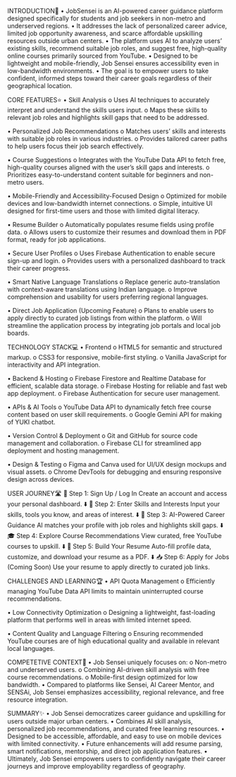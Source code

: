 INTRODUCTION📖
•	JobSensei is an AI-powered career guidance platform designed specifically for students and job seekers in non-metro and underserved regions.
•	It addresses the lack of personalized career advice, limited job opportunity awareness, and scarce affordable upskilling resources outside urban centers.
•	The platform uses AI to analyze users’ existing skills, recommend suitable job roles, and suggest free, high-quality online courses primarily sourced from YouTube.
•	Designed to be lightweight and mobile-friendly, Job Sensei ensures accessibility even in low-bandwidth environments.
•	The goal is to empower users to take confident, informed steps toward their career goals regardless of their geographical location.




CORE FEATURES⭐
•	Skill Analysis
o	Uses AI techniques to accurately interpret and understand the skills users input.
o	Maps these skills to relevant job roles and highlights skill gaps that need to be addressed.

•	Personalized Job Recommendations
o	Matches users’ skills and interests with suitable job roles in various industries.
o	Provides tailored career paths to help users focus their job search effectively.

•	Course Suggestions
o	Integrates with the YouTube Data API to fetch free, high-quality courses aligned with the user’s skill gaps and interests.
o	Prioritizes easy-to-understand content suitable for beginners and non-metro users.

•	Mobile-Friendly and Accessibility-Focused Design
o	Optimized for mobile devices and low-bandwidth internet connections.
o	Simple, intuitive UI designed for first-time users and those with limited digital literacy.

•	Resume Builder
o	Automatically populates resume fields using profile data.
o	Allows users to customize their resumes and download them in PDF format, ready for job applications.

•	Secure User Profiles
o	Uses Firebase Authentication to enable secure sign-up and login.
o	Provides users with a personalized dashboard to track their career progress.

•	Smart Native Language Translations
o	Replace generic auto-translation with context-aware translations using Indian language.
o	Improve comprehension and usability for users preferring regional languages.

•	Direct Job Application (Upcoming Feature)
o	Plans to enable users to apply directly to curated job listings from within the platform.
o	Will streamline the application process by integrating job portals and local job boards.





TECHNOLOGY STACK💻
•	Frontend
o	HTML5 for semantic and structured markup.
o	CSS3 for responsive, mobile-first styling.
o	Vanilla JavaScript for interactivity and API integration.

•	Backend & Hosting
o	Firebase Firestore and Realtime Database for efficient, scalable data storage.
o	Firebase Hosting for reliable and fast web app deployment.
o	Firebase Authentication for secure user management.

•	APIs & AI Tools
o	YouTube Data API to dynamically fetch free course content based on user skill requirements.
o	Google Gemini API for making of YUKI chatbot.

•	Version Control & Deployment
o	Git and GitHub for source code management and collaboration.
o	Firebase CLI for streamlined app deployment and hosting management.

•	Design & Testing
o	Figma and Canva used for UI/UX design mockups and visual assets.
o	Chrome DevTools for debugging and ensuring responsive design across devices.




USER JOURNEY🛣️
🔐 Step 1: Sign Up / Log In
Create an account and access your personal dashboard.
⬇️
🧾 Step 2: Enter Skills and Interests
Input your skills, tools you know, and areas of interest.
⬇️
🧠 Step 3: AI-Powered Career Guidance
 AI matches your profile with job roles and highlights skill gaps.
⬇️
🎓 Step 4: Explore Course Recommendations
View curated, free YouTube courses to upskill.
⬇️
📄 Step 5: Build Your Resume
Auto-fill profile data, customize, and download your resume as a PDF.
⬇️
📥 Step 6: Apply for Jobs (Coming Soon)
Use your resume to apply directly to curated job links.




CHALLENGES AND LEARNING🏆
•	API Quota Management
o	Efficiently managing YouTube Data API limits to maintain uninterrupted course recommendations.

•	Low Connectivity Optimization
o	Designing a lightweight, fast-loading platform that performs well in areas with limited internet speed.

•	Content Quality and Language Filtering
o	Ensuring recommended YouTube courses are of high educational quality and available in relevant local languages.



COMPETETIVE CONTEXT🙌
•	Job Sensei uniquely focuses on:
o	Non-metro and underserved users.
o	Combining AI-driven skill analysis with free course recommendations.
o	Mobile-first design optimized for low bandwidth.
•	Compared to platforms like Sensei, AI Career Mentor, and SENSAi, Job Sensei emphasizes accessibility, regional relevance, and free resource integration.




SUMMARY✨
•	Job Sensei democratizes career guidance and upskilling for users outside major urban centers.
•	Combines AI skill analysis, personalized job recommendations, and curated free learning resources.
•	Designed to be accessible, affordable, and easy to use on mobile devices with limited connectivity.
•	Future enhancements will add resume parsing, smart notifications, mentorship, and direct job application features.
•	Ultimately, Job Sensei empowers users to confidently navigate their career journeys and improve employability regardless of geography.
